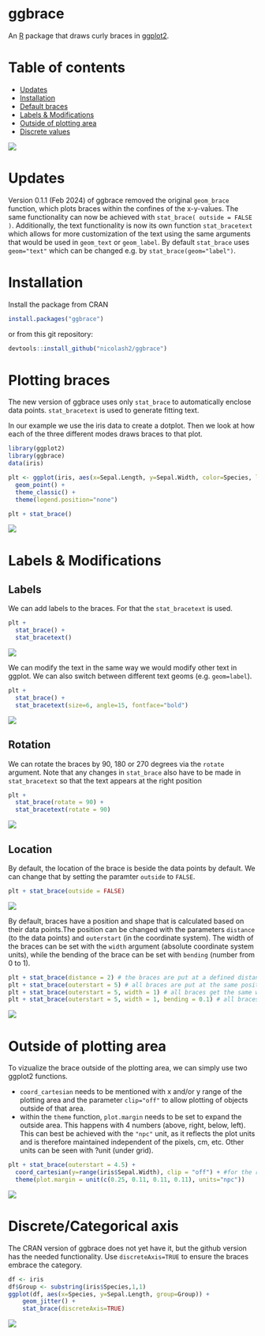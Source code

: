 # ggbrace

An [R](https://www.r-project.org) package that draws curly braces in [ggplot2](https://ggplot2.tidyverse.org/).

# Table of contents
- [Updates](#Updates)
- [Installation](#Installation)
- [Default braces](#Plotting-braces)
- [Labels & Modifications](#Labels-&-Modifications)
- [Outside of plotting area](#Outside-of-plotting-area)
- [Discrete values](#Discrete-values)

<img src="readme_files/frontImage.png"/>

# Updates
Version 0.1.1 (Feb 2024) of ggbrace removed the original `geom_brace` function, which plots braces within the confines of the x-y-values. The same functionality can now be achieved with `stat_brace( outside = FALSE )`. Additionally, the text functionality is now its own function `stat_bracetext` which allows for more customization of the text using the same arguments that would be used in `geom_text` or `geom_label`. By default `stat_brace` uses `geom="text"` which can be changed e.g. by `stat_brace(geom="label")`.


# Installation
Install the package from CRAN
``` r
install.packages("ggbrace")
```
or from this git repository:
``` r
devtools::install_github("nicolash2/ggbrace")
```

# Plotting braces
The new version of ggbrace uses only `stat_brace` to automatically enclose data points. `stat_bracetext` is used to generate fitting text.

In our example we use the iris data to create a dotplot. Then we look at how each of the three different modes draws braces to that plot.

``` r
library(ggplot2)
library(ggbrace)
data(iris)

plt <- ggplot(iris, aes(x=Sepal.Length, y=Sepal.Width, color=Species, label=Species)) + 
  geom_point() +
  theme_classic() +
  theme(legend.position="none")

plt + stat_brace()
```

<img src="readme_files/default_braces.png"/>

# Labels & Modifications

## Labels

We can add labels to the braces. For that the `stat_bracetext` is used.

``` r
plt + 
  stat_brace() +
  stat_bracetext()
```
<img src="readme_files/braces_with_text.png"/>

We can modify the text in the same way we would modify other text in ggplot. We can also switch between different text geoms (e.g. `geom=label`).

``` r
plt + 
  stat_brace() +
  stat_bracetext(size=6, angle=15, fontface="bold")
```
<img src="readme_files/custom_text.png"/>

## Rotation

We can rotate the braces by 90, 180 or 270 degrees via the `rotate` argument. Note that any changes in `stat_brace` also have to be made in `stat_bracetext` so that the text appears at the right position

``` r
plt + 
  stat_brace(rotate = 90) + 
  stat_bracetext(rotate = 90)
```

<img src="readme_files/custom_rotation.png"/>

## Location

By default, the location of the brace is beside the data points by default. We can change that by setting the paramter `outside` to `FALSE`.

```r
plt + stat_brace(outside = FALSE)
```
<img src="readme_files/inside.png"/>

By default, braces have a position and shape that is calculated based on their data points.The position can be changed with the parameters `distance` (to the data points) and `outerstart` (in the coordinate system). The width of the braces can be set with the `width` argument (absolute coordinate system units), while the bending of the brace can be set with `bending` (number from 0 to 1).

```r
plt + stat_brace(distance = 2) # the braces are put at a defined distance to the last data point of their group
plt + stat_brace(outerstart = 5) # all braces are put at the same position
plt + stat_brace(outerstart = 5, width = 1) # all braces get the same width
plt + stat_brace(outerstart = 5, width = 1, bending = 0.1) # all braces get the same curvature
```
<img src="readme_files/custom_distance.png"/>

# Outside of plotting area

To vizualize the brace outside of the plotting area, we can simply use two ggplot2 functions. 
- `coord_cartesian` needs to be mentioned with x and/or y range of the plotting area and the parameter `clip="off"` to allow plotting of objects outside of that area.
- within the `theme` function, `plot.margin` needs to be set to expand the outside area. This happens with 4 numbers (above, right, below, left). This can best be achieved with the `"npc"` unit, as it reflects the plot units and is therefore maintained independent of the pixels, cm, etc. Other units can be seen with ?unit (under grid).
```r
plt + stat_brace(outerstart = 4.5) + 
  coord_cartesian(y=range(iris$Sepal.Width), clip = "off") + #for the range just use the data for the respective axis
  theme(plot.margin = unit(c(0.25, 0.11, 0.11, 0.11), units="npc"))
```
<img src="readme_files/outside.png"/>

# Discrete/Categorical axis

The CRAN version of ggbrace does not yet have it, but the github version has the needed functionality.
Use `discreteAxis=TRUE` to ensure the braces embrace the category.

```r
df <- iris
df$Group <- substring(iris$Species,1,1)
ggplot(df, aes(x=Species, y=Sepal.Length, group=Group)) +
    geom_jitter() +
    stat_brace(discreteAxis=TRUE)
```

<img src="readme_files/brace_discreteAxis.png"/>
